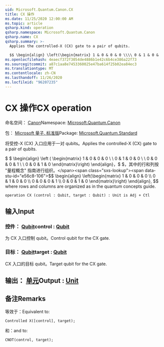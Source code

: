 ```yaml
---
uid: Microsoft.Quantum.Canon.CX
title: CX 操作
ms.date: 11/25/2020 12:00:00 AM
ms.topic: article
qsharp.kind: operation
qsharp.namespace: Microsoft.Quantum.Canon
qsharp.name: CX
qsharp.summary: >-
  Applies the controlled-X (CX) gate to a pair of qubits.

  $$ \begin{align} \left(\begin{matrix} 1 & 0 & 0 & 0 \\\\ 0 & 1 & 0 & 0 \\\\ 0 & 0 & 0 & 1 \\\\ 0 & 0 & 1 & 0 \end{matrix}\right) \end{align}, $$ where rows and columns are organized as in the quantum concepts guide.
ms.openlocfilehash: 4eaecf372f3054de4886b1e42c6b4ce386a22f73
ms.sourcegitcommit: a87c1aa8e7453360025e47ba614f25b02ea84ec3
ms.translationtype: MT
ms.contentlocale: zh-CN
ms.lasthandoff: 11/26/2020
ms.locfileid: "96207235"
---
```

# <a name="cx-operation"></a><span data-ttu-id="e56c8-102">CX 操作</span><span class="sxs-lookup"><span data-stu-id="e56c8-102">CX operation</span></span>

<span data-ttu-id="e56c8-103">命名空间： [Canon](xref:Microsoft.Quantum.Canon)</span><span class="sxs-lookup"><span data-stu-id="e56c8-103">Namespace: [Microsoft.Quantum.Canon](xref:Microsoft.Quantum.Canon)</span></span>

<span data-ttu-id="e56c8-104">包： [Microsoft 量子. 标准版](https://nuget.org/packages/Microsoft.Quantum.Standard)</span><span class="sxs-lookup"><span data-stu-id="e56c8-104">Package: [Microsoft.Quantum.Standard](https://nuget.org/packages/Microsoft.Quantum.Standard)</span></span>


<span data-ttu-id="e56c8-105">将受控-X (CX) 入口应用于一对 qubits。</span><span class="sxs-lookup"><span data-stu-id="e56c8-105">Applies the controlled-X (CX) gate to a pair of qubits.</span></span>

<span data-ttu-id="e56c8-106">$ $ \begin{align} \left ( \begin{matrix} 1 & 0 & 0 & 0 \\ \\ 0 & 1 & 0 & 0 \\ \\ 0 & 0 & 0 & 1 \\ \\ 0 & 0 & 1 & 0 \end{matrix}\right) \end{align}，$ $，其中的行和列按 "量程概念" 指南进行组织。</span><span class="sxs-lookup"><span data-stu-id="e56c8-106">$$ \begin{align} \left(\begin{matrix} 1 & 0 & 0 & 0 \\\\ 0 & 1 & 0 & 0 \\\\ 0 & 0 & 0 & 1 \\\\ 0 & 0 & 1 & 0 \end{matrix}\right) \end{align}, $$ where rows and columns are organized as in the quantum concepts guide.</span></span>

```qsharp
operation CX (control : Qubit, target : Qubit) : Unit is Adj + Ctl
```


## <a name="input"></a><span data-ttu-id="e56c8-107">输入</span><span class="sxs-lookup"><span data-stu-id="e56c8-107">Input</span></span>

### <a name="control--qubit"></a><span data-ttu-id="e56c8-108">控件： [Qubit](xref:microsoft.quantum.lang-ref.qubit)</span><span class="sxs-lookup"><span data-stu-id="e56c8-108">control : [Qubit](xref:microsoft.quantum.lang-ref.qubit)</span></span>

<span data-ttu-id="e56c8-109">为 CX 入口控制 qubit。</span><span class="sxs-lookup"><span data-stu-id="e56c8-109">Control qubit for the CX gate.</span></span>


### <a name="target--qubit"></a><span data-ttu-id="e56c8-110">目标： [Qubit](xref:microsoft.quantum.lang-ref.qubit)</span><span class="sxs-lookup"><span data-stu-id="e56c8-110">target : [Qubit](xref:microsoft.quantum.lang-ref.qubit)</span></span>

<span data-ttu-id="e56c8-111">CX 入口的目标 qubit。</span><span class="sxs-lookup"><span data-stu-id="e56c8-111">Target qubit for the CX gate.</span></span>



## <a name="output--unit"></a><span data-ttu-id="e56c8-112">输出： [单元](xref:microsoft.quantum.lang-ref.unit)</span><span class="sxs-lookup"><span data-stu-id="e56c8-112">Output : [Unit](xref:microsoft.quantum.lang-ref.unit)</span></span>



## <a name="remarks"></a><span data-ttu-id="e56c8-113">备注</span><span class="sxs-lookup"><span data-stu-id="e56c8-113">Remarks</span></span>

<span data-ttu-id="e56c8-114">等效于：</span><span class="sxs-lookup"><span data-stu-id="e56c8-114">Equivalent to:</span></span>

```qsharp
Controlled X([control], target);
```

<span data-ttu-id="e56c8-115">和：</span><span class="sxs-lookup"><span data-stu-id="e56c8-115">and to:</span></span>

```qsharp
CNOT(control, target);
```